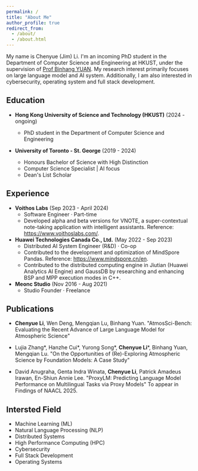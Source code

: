 ```yaml
---
permalink: /
title: "About Me"
author_profile: true
redirect_from: 
  - /about/
  - /about.html
---
```


My name is Chenyue (Jim) Li. I'm an incoming PhD student in the Department of Computer Science and Engineering at HKUST, under the supervision of [Prof Binhang YUAN](https://binhangyuan.github.io/site/). My research interest primarily focuses on large language model and AI system. Additionally, I am also interested in cybersecurity, operating system and full stack development.

Education
-----
- **Hong Kong University of Science and Technology (HKUST)** (2024 - ongoing)
    - PhD student in the Department of Computer Science and Engineering

- **University of Toronto - St. George** (2019 - 2024)
    - Honours Bachelor of Science with High Distinction
    - Computer Science Specialist \| AI focus
    - Dean's List Scholar


Experience
-----
- **Voithos Labs** (Sep 2023 - April 2024)
    - Software Engineer · Part-time
    - Developed alpha and beta versions for VNOTE, a super-contextual note-taking application with intelligent
assistants. Reference: https://www.voithoslabs.com/.
- **Huawei Technologies Canada Co., Ltd.** (May 2022 - Sep 2023)
    - Distributed AI System Engineer (R&D) · Co-op
    - Contributed to the development and optimization of MindSpore Pandas. Reference:
https://www.mindspore.cn/en.
    - Contributed to the distributed computing engine in Jiutian (Huawei Analytics AI Engine) and GaussDB by researching and enhancing BSP and MPP execution modes in C++.
- **Meonc Studio** (Nov 2016 - Aug 2021)
    - Studio Founder · Freelance

Publications
-----

- <b>Chenyue Li</b>, Wen Deng, Mengqian Lu, Binhang Yuan. "AtmosSci-Bench: Evaluating the Recent Advance of Large Language Model for Atmospheric Science"

- Lujia Zhang\*, Hanzhe Cui\*, Yurong Song\*, <b>Chenyue Li</b>\*, Binhang Yuan, Mengqian Lu. "On the Opportunities of (Re)-Exploring Atmospheric Science by Foundation Models: A Case Study"

- David Anugraha, Genta Indra Winata, <b>Chenyue Li</b>, Patrick Amadeus Irawan, En-Shiun Annie Lee. "ProxyLM: Predicting Language Model Performance on Multilingual Tasks via Proxy Models" To appear in Findings of NAACL 2025.


Intersted Field
-----
- Machine Learning (ML)
- Natural Language Processing (NLP)
- Distributed Systems
- High Performance Computing (HPC)
- Cybersecurity
- Full Stack Development
- Operating Systems


<!-- Honors & awards
-----
- 4th place in THE Hack 2019 hackathon, Shanghai


Extracurricular Activities
-----
- Club Tech Ministers, **UTCA (**2019 - 2021)
- *Club Leader*, **Mapleavant**, Wuhan (2017 - 2018)
    - Club Co-leader **Botance Business Club**, sub-club of Mapleavant
    - Organized **the First Hubei Provincial Business Stimulation Competition 2016** and **the Second Hubei Provincial Business Stimulation Competition 2017** -->


